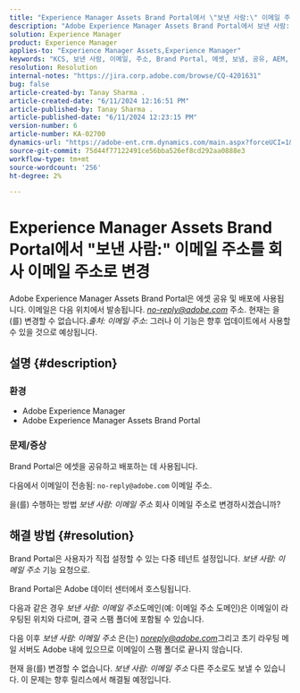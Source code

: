 ```yaml
---
title: "Experience Manager Assets Brand Portal에서 \"보낸 사람:\" 이메일 주소를 회사 이메일 주소로 변경"
description: "Adobe Experience Manager Assets Brand Portal에서 보낸 사람: 이메일 주소를 회사 이메일 주소로 변경하는 방법을 알아봅니다."
solution: Experience Manager
product: Experience Manager
applies-to: "Experience Manager Assets,Experience Manager"
keywords: "KCS, 보낸 사람, 이메일, 주소, Brand Portal, 에셋, 보냄, 공유, AEM, Experience Manager"
resolution: Resolution
internal-notes: "https://jira.corp.adobe.com/browse/CQ-4201631"
bug: false
article-created-by: Tanay Sharma .
article-created-date: "6/11/2024 12:16:51 PM"
article-published-by: Tanay Sharma .
article-published-date: "6/11/2024 12:23:15 PM"
version-number: 6
article-number: KA-02700
dynamics-url: "https://adobe-ent.crm.dynamics.com/main.aspx?forceUCI=1&pagetype=entityrecord&etn=knowledgearticle&id=b6ad0577-ec27-ef11-840b-6045bd0065b6"
source-git-commit: 75d44f77122491ce56bba526ef8cd292aa0888e3
workflow-type: tm+mt
source-wordcount: '256'
ht-degree: 2%

---
```


# Experience Manager Assets Brand Portal에서 &quot;보낸 사람:&quot; 이메일 주소를 회사 이메일 주소로 변경


Adobe Experience Manager Assets Brand Portal은 에셋 공유 및 배포에 사용됩니다. 이메일은 다음 위치에서 발송됩니다. *no-reply@adobe.com* 주소. 현재는 을(를) 변경할 수 없습니다.*출처:* *이메일 주소*: 그러나 이 기능은 향후 업데이트에서 사용할 수 있을 것으로 예상됩니다.

## 설명 {#description}


### 환경

- Adobe Experience Manager
- Adobe Experience Manager Assets Brand Portal


### 문제/증상

Brand Portal은 에셋을 공유하고 배포하는 데 사용됩니다.

다음에서 이메일이 전송됨: `no-reply@adobe.com` 이메일 주소.

을(를) 수행하는 방법 *보낸 사람: 이메일 주소* 회사 이메일 주소로 변경하시겠습니까?


## 해결 방법 {#resolution}


Brand Portal은 사용자가 직접 설정할 수 있는 다중 테넌트 설정입니다. *보낸 사람: 이메일 주소* 기능 요청으로.

Brand Portal은 Adobe 데이터 센터에서 호스팅됩니다.

다음과 같은 경우 *보낸 사람: 이메일 주소*&#x200B;도메인(예: 이메일 주소 도메인)은 이메일이 라우팅된 위치와 다르며, 결국 스팸 폴더에 포함될 수 있습니다.

다음 이후 *보낸 사람: 이메일 주소* 은(는) *noreply@adobe.com*&#x200B;그리고 초기 라우팅 메일 서버도 Adobe 내에 있으므로 이메일이 스팸 폴더로 끝나지 않습니다.

현재 을(를) 변경할 수 없습니다. *보낸 사람: 이메일 주소* 다른 주소로도 보낼 수 있습니다. 이 문제는 향후 릴리스에서 해결될 예정입니다.
